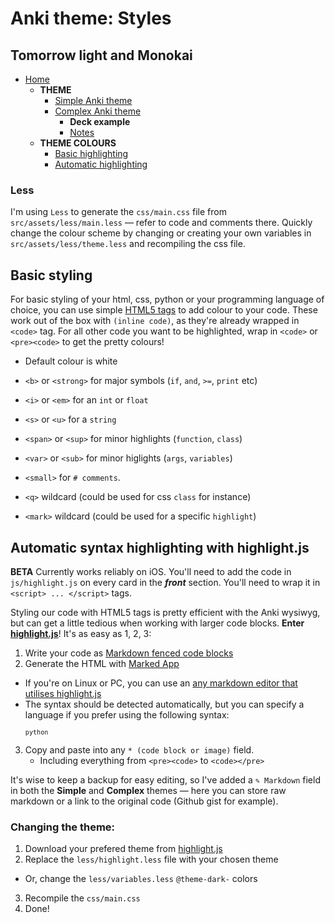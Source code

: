 # Anki theme: Styles
## Tomorrow light and Monokai

- [Home](../../../README.md)
  - **THEME**
    - [Simple Anki theme](../README.md#basic-field-template)
    - [Complex Anki theme](../README.md#complex-field-template)
      - **Deck example**
      - [Notes](../README.md#notes)
  - **THEME COLOURS**
    - [Basic highlighting](#)
    - [Automatic highlighting](#automatic-syntax-highlighting-with-highlightjs)


### Less

I'm using `Less` to generate the `css/main.css` file from `src/assets/less/main.less` — refer to code and comments there. Quickly change the colour scheme by changing or creating your own variables in `src/assets/less/theme.less` and recompiling the css file.

## Basic styling

For basic styling of your html, css, python or your programming language of choice, you can use simple [HTML5 tags](https://developer.mozilla.org/en/docs/Web/HTML/Element) to add colour to your code. These work out of the box with `(inline code)`, as they're already wrapped in `<code>` tag. For all other code you want to be highlighted, wrap in `<code>` or `<pre><code>` to get the pretty colours!

- Default colour is white
- `<b>` or `<strong>` for major symbols (`if`, `and`, `>=`, `print` etc)
- `<i>` or `<em>` for an `int` or `float`
- `<s>` or `<u>` for a `string`
- `<span>` or `<sup>` for minor highlights (`function`, `class`)
- `<var>` or `<sub>` for minor higlights (`args`, `variables`)
- `<small>` for `# comments`.

- `<q>` wildcard (could be used for css `class` for instance)
- `<mark>` wildcard (could be used for a specific `highlight`)



## Automatic syntax highlighting with highlight.js
**BETA** Currently works reliably on iOS. You'll need to add the code in `js/highlight.js` on every card in the ***front*** section. You'll need to wrap it in `<script> ... </script>` tags.

<!-- ![Marked App syntax highlighting with highlight.js](../../img/marked-app-inspector.png)

*Quickly generate syntax highlighting with Marked App* -->

Styling our code with HTML5 tags is pretty efficient with the Anki wysiwyg, but can get a little tedious when working with larger code blocks. **Enter [highlight.js](https://highlightjs.org/)**! It's as easy as 1, 2, 3:

1. Write your code as [Markdown fenced code blocks](https://help.github.com/articles/github-flavored-markdown/#fenced-code-blocks)
2. Generate the HTML with [Marked App](http://marked2app.com/help/Special_Features/For_Programmers.html)
  - If you're on Linux or PC, you can use an [any markdown editor that utilises highlight.js](http://jbt.github.io/markdown-editor/)
  - The syntax should be detected automatically, but you can specify a language if you prefer using the following syntax: <pre><code>```python```</pre></code>
3. Copy and paste into any `* (code block or image)` field.
   - Including everything from `<pre><code>` to `<code></pre>`

It's wise to keep a backup for easy editing, so I've added a `✎ Markdown` field in both the **Simple** and **Complex** themes — here you can store raw markdown or a link to the original code (Github gist for example).



### Changing the theme:

1. Download your prefered theme from [highlight.js](https://highlightjs.org/download/)
2. Replace the `less/highlight.less` file with your chosen theme
  - Or, change the `less/variables.less` `@theme-dark-` colors
3. Recompile the `css/main.css`
4. Done!
